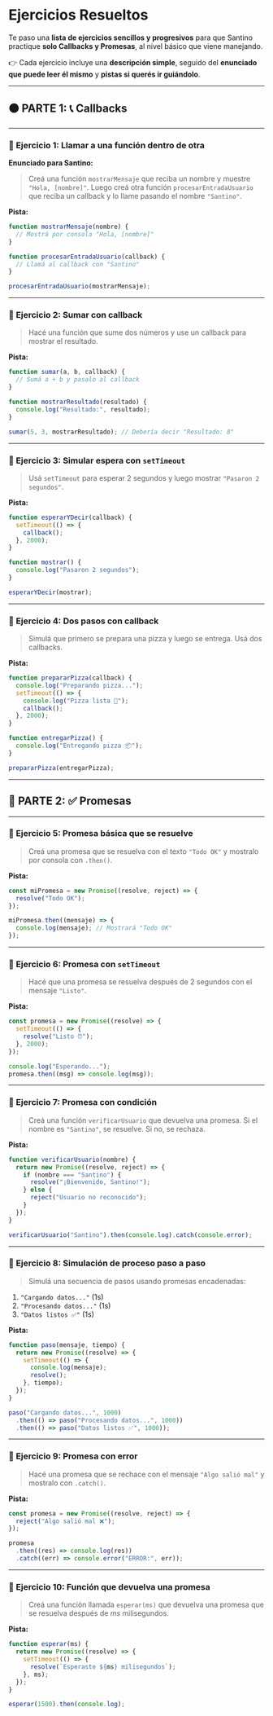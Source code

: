 # Ejercicios Resueltos

Te paso una **lista de ejercicios sencillos y progresivos** para que Santino practique **solo Callbacks y Promesas**, al nivel básico que viene manejando.

👉 Cada ejercicio incluye una **descripción simple**, seguido del **enunciado que puede leer él mismo** y **pistas si querés ir guiándolo**.

---

## 🟠 PARTE 1: 📞 Callbacks

---

### 🧪 Ejercicio 1: Llamar a una función dentro de otra

**Enunciado para Santino:**

> Creá una función `mostrarMensaje` que reciba un nombre y muestre `"Hola, [nombre]"`.
> Luego creá otra función `procesarEntradaUsuario` que reciba un callback y lo llame pasando el nombre `"Santino"`.

**Pista:**

```js
function mostrarMensaje(nombre) {
  // Mostrá por consola "Hola, [nombre]"
}

function procesarEntradaUsuario(callback) {
  // Llamá al callback con "Santino"
}

procesarEntradaUsuario(mostrarMensaje);
```

---

### 🧪 Ejercicio 2: Sumar con callback

> Hacé una función que sume dos números y use un callback para mostrar el resultado.

**Pista:**

```js
function sumar(a, b, callback) {
  // Sumá a + b y pasalo al callback
}

function mostrarResultado(resultado) {
  console.log("Resultado:", resultado);
}

sumar(5, 3, mostrarResultado); // Debería decir "Resultado: 8"
```

---

### 🧪 Ejercicio 3: Simular espera con `setTimeout`

> Usá `setTimeout` para esperar 2 segundos y luego mostrar `"Pasaron 2 segundos"`.

**Pista:**

```js
function esperarYDecir(callback) {
  setTimeout(() => {
    callback();
  }, 2000);
}

function mostrar() {
  console.log("Pasaron 2 segundos");
}

esperarYDecir(mostrar);
```

---

### 🧪 Ejercicio 4: Dos pasos con callback

> Simulá que primero se prepara una pizza y luego se entrega. Usá dos callbacks.

**Pista:**

```js
function prepararPizza(callback) {
  console.log("Preparando pizza...");
  setTimeout(() => {
    console.log("Pizza lista 🍕");
    callback();
  }, 2000);
}

function entregarPizza() {
  console.log("Entregando pizza 📦");
}

prepararPizza(entregarPizza);
```

---

## 🔵 PARTE 2: ✅ Promesas

---

### 🧪 Ejercicio 5: Promesa básica que se resuelve

> Creá una promesa que se resuelva con el texto `"Todo OK"` y mostralo por consola con `.then()`.

**Pista:**

```js
const miPromesa = new Promise((resolve, reject) => {
  resolve("Todo OK");
});

miPromesa.then((mensaje) => {
  console.log(mensaje); // Mostrará "Todo OK"
});
```

---

### 🧪 Ejercicio 6: Promesa con `setTimeout`

> Hacé que una promesa se resuelva después de 2 segundos con el mensaje `"Listo"`.

**Pista:**

```js
const promesa = new Promise((resolve) => {
  setTimeout(() => {
    resolve("Listo ⏰");
  }, 2000);
});

console.log("Esperando...");
promesa.then((msg) => console.log(msg));
```

---

### 🧪 Ejercicio 7: Promesa con condición

> Creá una función `verificarUsuario` que devuelva una promesa. Si el nombre es `"Santino"`, se resuelve. Si no, se rechaza.

**Pista:**

```js
function verificarUsuario(nombre) {
  return new Promise((resolve, reject) => {
    if (nombre === "Santino") {
      resolve("¡Bienvenido, Santino!");
    } else {
      reject("Usuario no reconocido");
    }
  });
}

verificarUsuario("Santino").then(console.log).catch(console.error);
```

---

### 🧪 Ejercicio 8: Simulación de proceso paso a paso

> Simulá una secuencia de pasos usando promesas encadenadas:

1. `"Cargando datos..."` (1s)
2. `"Procesando datos..."` (1s)
3. `"Datos listos ✅"` (1s)

**Pista:**

```js
function paso(mensaje, tiempo) {
  return new Promise((resolve) => {
    setTimeout(() => {
      console.log(mensaje);
      resolve();
    }, tiempo);
  });
}

paso("Cargando datos...", 1000)
  .then(() => paso("Procesando datos...", 1000))
  .then(() => paso("Datos listos ✅", 1000));
```

---

### 🧪 Ejercicio 9: Promesa con error

> Hacé una promesa que se rechace con el mensaje `"Algo salió mal"` y mostralo con `.catch()`.

**Pista:**

```js
const promesa = new Promise((resolve, reject) => {
  reject("Algo salió mal ❌");
});

promesa
  .then((res) => console.log(res))
  .catch((err) => console.error("ERROR:", err));
```

---

### 🧪 Ejercicio 10: Función que devuelva una promesa

> Creá una función llamada `esperar(ms)` que devuelva una promesa que se resuelva después de *ms* milisegundos.

**Pista:**

```js
function esperar(ms) {
  return new Promise((resolve) => {
    setTimeout(() => {
      resolve(`Esperaste ${ms} milisegundos`);
    }, ms);
  });
}

esperar(1500).then(console.log);
```
